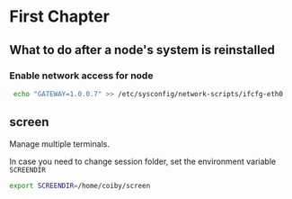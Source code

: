 # First Chapter

## What to do after a node's system is reinstalled

### Enable network access for node

```bash
 echo "GATEWAY=1.0.0.7" >> /etc/sysconfig/network-scripts/ifcfg-eth0
```

## screen

Manage multiple terminals.

In case you need to change session folder, set the environment variable `SCREENDIR`
```bash
export SCREENDIR=/home/coiby/screen
```